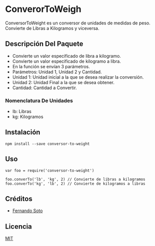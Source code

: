 # ConverorToWeigh

ConversorToWeight es un conversor de unidades de medidas de peso. 
Convierte de Libras a Kilogramos y viceversa.

## Descripción Del Paquete

- Convierte un valor especificado de libra a kilogramo. 
- Convierte un valor especificado de kilogramo a libra.
- En la función se envían 3 parámetros.
- Parámetros: Unidad 1, Unidad 2 y Cantidad. 
- Unidad 1: Unidad inicial a la que se desea realizar la conversión. 
- Unidad 2: Unidad Final a la que se desea obtener.
- Cantidad: Cantidad a Convertir.

### Nomenclatura De Unidades

- lb: Libras
- kg: Kilogramos

## Instalación

```
npm install --save conversor-to-weight

```

## Uso

```
var foo = require('conversor-to-weight')

foo.converTo('lb', 'kg', 2) // Convierte de libras a kilogramos
foo.converTo('kg', 'lb', 2) // Convierte de kilogramos a libras

```

## Créditos
- [Fernando Soto](https://twitter.com/@Fersot7)

## Licencia

[MIT](https://opensource.org/licenses/MIT)

